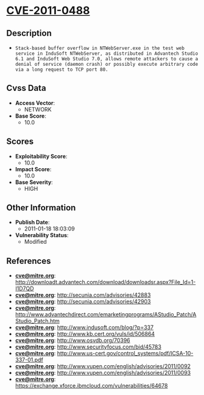 
# [CVE-2011-0488](https://cve.mitre.org/cgi-bin/cvename.cgi?name=CVE-2011-0488)

## Description

- `Stack-based buffer overflow in NTWebServer.exe in the test web service in InduSoft NTWebServer, as distributed in Advantech Studio 6.1 and InduSoft Web Studio 7.0, allows remote attackers to cause a denial of service (daemon crash) or possibly execute arbitrary code via a long request to TCP port 80.`

## Cvss Data

- **Access Vector**:
  - NETWORK
- **Base Score**:
  - 10.0

## Scores

- **Exploitability Score**:
  - 10.0
- **Impact Score**:
  - 10.0
- **Base Severity**:
  - HIGH

## Other Information

- **Publish Date**:
  - 2011-01-18 18:03:09
- **Vulnerability Status**:
  - Modified

## References

- **cve@mitre.org**: http://downloadt.advantech.com/download/downloadsr.aspx?File_Id=1-I1D7QD
- **cve@mitre.org**: http://secunia.com/advisories/42883
- **cve@mitre.org**: http://secunia.com/advisories/42903
- **cve@mitre.org**: http://www.advantechdirect.com/emarketingprograms/AStudio_Patch/AStudio_Patch.htm
- **cve@mitre.org**: http://www.indusoft.com/blog/?p=337
- **cve@mitre.org**: http://www.kb.cert.org/vuls/id/506864
- **cve@mitre.org**: http://www.osvdb.org/70396
- **cve@mitre.org**: http://www.securityfocus.com/bid/45783
- **cve@mitre.org**: http://www.us-cert.gov/control_systems/pdf/ICSA-10-337-01.pdf
- **cve@mitre.org**: http://www.vupen.com/english/advisories/2011/0092
- **cve@mitre.org**: http://www.vupen.com/english/advisories/2011/0093
- **cve@mitre.org**: https://exchange.xforce.ibmcloud.com/vulnerabilities/64678
